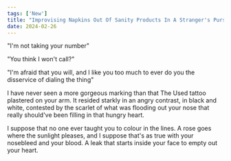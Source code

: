 ```yaml
---
tags: ['New']
title: "Improvising Napkins Out Of Sanity Products In A Stranger's Purse"
date: 2024-02-26
---
```


"I'm not taking your number"

"You think I won't call?"

"I'm afraid that you will, and I like you too much to ever do you the disservice of dialing the thing"

I have never seen a more gorgeous marking than that The Used tattoo plastered on your arm. It resided starkly in an angry contrast, in black and white, contested by the scarlet of what was flooding out your nose that really should've been filling in that hungry heart.

I suppose that no one ever taught you to colour in the lines. A rose goes where the sunlight pleases, and I suppose that's as true with your nosebleed and your blood. A leak that starts inside your face to empty out your heart.  
